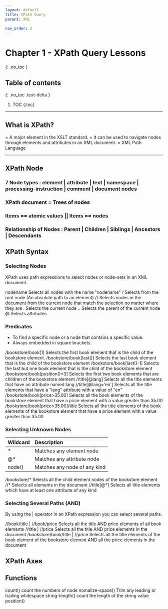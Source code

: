 ```yaml
---
layout: default
title: XPath Query
parent: XML

nav_order: 2
---
```


# Chapter 1 - XPath Query Lessons
{: .no_toc }

## Table of contents
{: .no_toc .text-delta }

1. TOC
{:toc}

---

## What is XPath?
= A major element in the XSLT standard.
= It can be used to navigate nodes through elements and attributes in an XML document.
= XML Path Language

--------------------------------------------------
## XPath Node 
 ### 7 Node types : element | attribute | text | namespace | processing-instruction | comment | document nodes
 ### XPath document = Trees of nodes
 ### Items == atomic values || Items == nodes
 ### Relationship of Nodes : Parent | Children | Siblings | Ancestors | Descendants
 
 ## XPath Syntax
  ### Selecting Nodes 
  XPath uses path expressions to select nodes or node-sets in an XML document. 

  nodename	Selects all nodes with the name "nodename"
  /	       Selects from the root node (An absolute path to an element)
  //	      Selects nodes in the document from the current node that match the selection no matter where they are
  .	       Selects the current node
  ..	      Selects the parent of the current node
  @	       Selects attributes
  ### Predicates

  - To find a specific node or a node that contains a specific value.
  - Always embedded in square brackets.
  
  /bookstore/book[1]	Selects the first book element that is the child of the bookstore element.
  /bookstore/book[last()]	Selects the last book element that is the child of the bookstore element
  /bookstore/book[last()-1]	Selects the last but one book element that is the child of the bookstore element
  /bookstore/book[position()<3]	Selects the first two book elements that are children of the bookstore element
  //title[@lang]	Selects all the title elements that have an attribute named lang
  //title[@lang='en']	Selects all the title elements that have a "lang" attribute with a value of "en"
  /bookstore/book[price>35.00]	Selects all the book elements of the bookstore element that have a price element with a value greater than 35.00
  /bookstore/book[price>35.00]/title	Selects all the title elements of the book elements of the bookstore element that have a price element with a value greater than 35.00

   ### Selecting Unknown Nodes
   <div class="code-example" markdown="1">

|  Wildcard    | Description       |
|:-------------|:------------------|
| *            | Matches any element node |
| @*           | Matches any attribute node  |
| node()       | Matches any node of any kind  |

  </div>


  /bookstore/* 	Selects all the child element nodes of the bookstore element
  //*           Selects all elements in the document
  //title[@*] 	 Selects all title elements which have at least one attribute of any kind

   ### Selecting Several Paths (AND)
   By using the | operator in an XPath expression you can select several paths.

  //book/title | //book/price	      Selects all the title AND price elements of all book elements
  //title | //price             	   Selects all the title AND price elements in the document
  /bookstore/book/title | //price	  Selects all the title elements of the book element of the bookstore element AND all the price elements in the document
   
 ## XPath Axes
 
  


## Functions 

count()              count the numbers of node
nomalize-space()     Trim any leading or trailing whitespace
string-length()      count the length of the string value
position()
